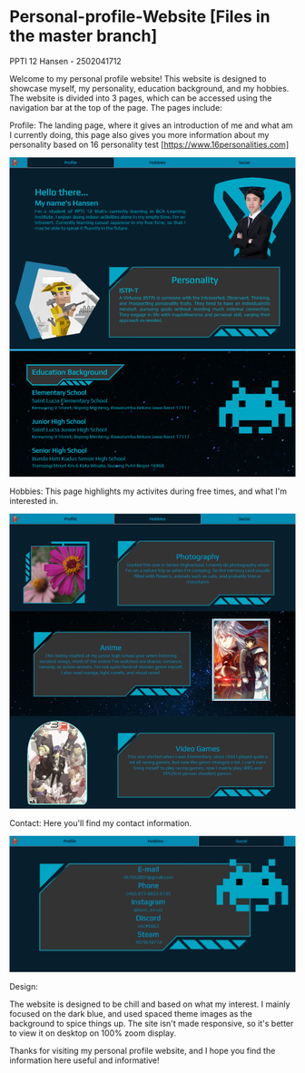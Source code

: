 # Personal-profile-Website [Files in the master branch]
PPTI 12 Hansen - 2502041712

Welcome to my personal profile website! This website is designed to showcase myself, my personality, education background, and my hobbies.
The website is divided into 3 pages, which can be accessed using the navigation bar at the top of the page. The pages include:

  Profile: The landing page, where it gives an introduction of me and what am I currently doing, this page also gives you more information about my personality based on 16 personality test [https://www.16personalities.com]
  
  ![alt text](https://github.com/Fukanzen/Personal-profile-Website/blob/master/ScreenShot/1.png?raw=true)

  Hobbies: This page highlights my activites during free times, and what I'm interested in.
  
  ![alt text](https://github.com/Fukanzen/Personal-profile-Website/blob/master/ScreenShot/2.png?raw=true)
  
  Contact: Here you'll find my contact information.
  
  ![alt text](https://github.com/Fukanzen/Personal-profile-Website/blob/master/ScreenShot/3.png?raw=true)

Design:

The website is designed to be chill and based on what my interest. I mainly focused on the dark blue, and used spaced theme images as the background to spice things up. The site isn't made responsive, so it's better to view it on desktop on 100% zoom display.

Thanks for visiting my personal profile website, and I hope you find the information here useful and informative!
